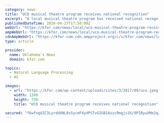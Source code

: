 ```yaml
---
category: news
title: "UCO musical theatre program receives national recognition"
excerpt: "A local musical theatre program has received national recognition. The University of Central Oklahoma’s musical theatre program was recently recognized by the"
publishedDateTime: 2020-04-27T17:50:00Z
webUrl: "https://kfor.com/news/local/uco-musical-theatre-program-receives-national-recognition/"
ampWebUrl: "https://kfor.com/news/local/uco-musical-theatre-program-receives-national-recognition/amp/"
cdnAmpWebUrl: "https://kfor-com.cdn.ampproject.org/c/s/kfor.com/news/local/uco-musical-theatre-program-receives-national-recognition/amp/"
type: article

provider:
  name: Oklahoma's News
  domain: kfor.com

topics:
  - Natural Language Processing
  - AI

images:
  - url: "https://kfor.com/wp-content/uploads/sites/3/2017/09/uco.jpeg?w=1280&h=720&crop=1"
    width: 1280
    height: 720
    title: "UCO musical theatre program receives national recognition"

secured: "f6wfngUZC3LyrddUNL8sSycmF4ydPSTvGIGB1AzzcRmgjs3X/9PIByuXMe2q/O2yKSvAzBcCAInXJ/1raCsExd17OjLK6eaUZE0oFs9GrVmgfY1lHHAJEFOnG0XxO8gAXDBphxe8g6b1gGXEOyTd9ekUjw9U3GWPlre1mFcCAJcsSSxlzOwE7IlZxV6+8y03se3M2DDPmofG61NQAww/+xLi8coIhGRGxqaJc6ShXcEiBxQ5hysjEvOUqX4QKRVG3e1XmETOHFhb0GPSuLIv+3NhOuM83aHfNPhZvePJixkIM7/iizCt0HLFOALF6yyU;N1thgP4MsauwWAo2ejMP8A=="
---
```


